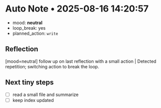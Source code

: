 # Auto Note • 2025-08-16 14:20:57
- mood: **neutral**
- loop_break: yes
- planned_action: `write`

## Reflection
[mood=neutral] follow up on last reflection with a small action | Detected repetition; switching action to break the loop.

## Next tiny steps
- [ ] read a small file and summarize
- [ ] keep index updated
